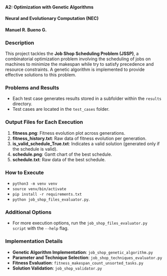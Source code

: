 #### A2: Optimization with Genetic Algorithms
#### Neural and Evolutionary Computation (NEC)
#### Manuel R. Bueno G.

### Description
This project tackles the **Job Shop Scheduling Problem (JSSP)**, a combinatorial optimization problem involving the 
scheduling of jobs on machines to minimize the makespan while try to satisfy precedence and resource constraints. 
A genetic algorithm is implemented to provide effective solutions to this problem.


### Problems and Results
- Each test case generates results stored in a subfolder within the `results` directory.
- Test cases are located in the `test_cases` folder.

### Output Files for Each Execution
1. **fitness.png**: Fitness evolution plot across generations.
2. **fitness_history.txt**: Raw data of fitness evolution per generation.
3. **is_valid_schedule_True.txt**: Indicates a valid solution (generated only if the schedule is valid).
4. **schedule.png**: Gantt chart of the best schedule.
5. **schedule.txt**: Raw data of the best schedule.

### How to Execute
- `python3 -m venv venv`
- `source venv/bin/activate`
- `pip install -r requirements.txt`
- `python job_shop_files_evaluator.py`.

### Additional Options
- For more execution options, run the `job_shop_files_evaluator.py script` with the `--help` flag.

### Implementation Details
- **Genetic Algorithm Implementation**: `job_shop_genetic_algorithm.py`
- **Parameter and Technique Selection**: `job_shop_techniques_evaluator.py`
- **Fitness Evaluation**: `fitness_makespan_count_unsorted_tasks.py`
- **Solution Validation**: `job_shop_validator.py`
